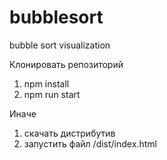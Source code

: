 # bubblesort
bubble sort visualization


Клонировать репозиторий 
1) npm install
2) npm run start

Иначе
1) скачать дистрибутив 
2) запустить файл /dist/index.html


